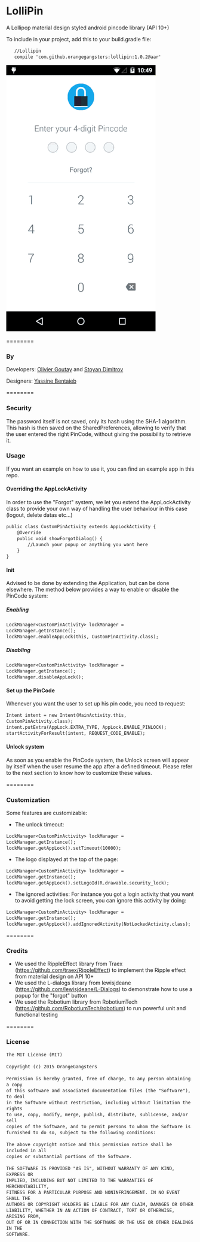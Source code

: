LolliPin
================

A Lollipop material design styled android pincode library (API 10+)


To include in your project, add this to your build.gradle file:

```
   //Lollipin
   compile 'com.github.orangegangsters:lollipin:1.0.2@aar'
```

![Demo](app/src/main/res/raw/github_gif.gif)

========
### By
Developers:
        [Olivier Goutay](https://github.com/olivierg13) and [Stoyan Dimitrov](https://github.com/StoyanD)

Designers:
        [Yassine Bentaieb](http://yassinebentaieb.com/)

========
### Security

The password itself is not saved, only its hash using the SHA-1 algorithm.
This hash is then saved on the SharedPreferences, allowing to verify that the user entered the right PinCode,
without giving the possibility to retrieve it.

### Usage

If you want an example on how to use it, you can find an example app in this repo.

#### Overriding the AppLockActivity

In order to use the "Forgot" system, we let you extend the AppLockActivity class to provide your own way of handling the user behaviour in this case (logout, delete datas etc...)

```
public class CustomPinActivity extends AppLockActivity {
    @Override
    public void showForgotDialog() {
        //Launch your popup or anything you want here
    }
}
```

#### Init

Advised to be done by extending the Application, but can be done elsewhere. The method below provides a way to enable or disable the PinCode system:

##### Enabling
```
LockManager<CustomPinActivity> lockManager = LockManager.getInstance();
lockManager.enableAppLock(this, CustomPinActivity.class);
```

##### Disabling
```
LockManager<CustomPinActivity> lockManager = LockManager.getInstance();
lockManager.disableAppLock();
```

#### Set up the PinCode

Whenever you want the user to set up his pin code, you need to request:

```
Intent intent = new Intent(MainActivity.this, CustomPinActivity.class);
intent.putExtra(AppLock.EXTRA_TYPE, AppLock.ENABLE_PINLOCK);
startActivityForResult(intent, REQUEST_CODE_ENABLE);
```

#### Unlock system

As soon as you enable the PinCode system, the Unlock screen will appear by itself when the user resume the app after a defined timeout.
Please refer to the next section to know how to customize these values.

========

### Customization

Some features are customizable:

* The unlock timeout:
```
LockManager<CustomPinActivity> lockManager = LockManager.getInstance();
lockManager.getAppLock().setTimeout(10000);
```

* The logo displayed at the top of the page:
```
LockManager<CustomPinActivity> lockManager = LockManager.getInstance();
lockManager.getAppLock().setLogoId(R.drawable.security_lock);
```

* The ignored activities:
For instance you got a login activity that you want to avoid getting the lock screen, you can ignore this activity by doing:
```
LockManager<CustomPinActivity> lockManager = LockManager.getInstance();
lockManager.getAppLock().addIgnoredActivity(NotLockedActivity.class);
```

========

### Credits

* We used the RippleEffect library from Traex (https://github.com/traex/RippleEffect) to implement the Ripple effect from material design on API 10+
* We used the L-dialogs library from lewisjdeane (https://github.com/lewisjdeane/L-Dialogs) to demonstrate how to use a popup for the "forgot" button
* We used the Robotium library from RobotiumTech (https://github.com/RobotiumTech/robotium) to run powerful unit and functional testing

========

### License

```
The MIT License (MIT)

Copyright (c) 2015 OrangeGangsters

Permission is hereby granted, free of charge, to any person obtaining a copy
of this software and associated documentation files (the "Software"), to deal
in the Software without restriction, including without limitation the rights
to use, copy, modify, merge, publish, distribute, sublicense, and/or sell
copies of the Software, and to permit persons to whom the Software is
furnished to do so, subject to the following conditions:

The above copyright notice and this permission notice shall be included in all
copies or substantial portions of the Software.

THE SOFTWARE IS PROVIDED "AS IS", WITHOUT WARRANTY OF ANY KIND, EXPRESS OR
IMPLIED, INCLUDING BUT NOT LIMITED TO THE WARRANTIES OF MERCHANTABILITY,
FITNESS FOR A PARTICULAR PURPOSE AND NONINFRINGEMENT. IN NO EVENT SHALL THE
AUTHORS OR COPYRIGHT HOLDERS BE LIABLE FOR ANY CLAIM, DAMAGES OR OTHER
LIABILITY, WHETHER IN AN ACTION OF CONTRACT, TORT OR OTHERWISE, ARISING FROM,
OUT OF OR IN CONNECTION WITH THE SOFTWARE OR THE USE OR OTHER DEALINGS IN THE
SOFTWARE.
```